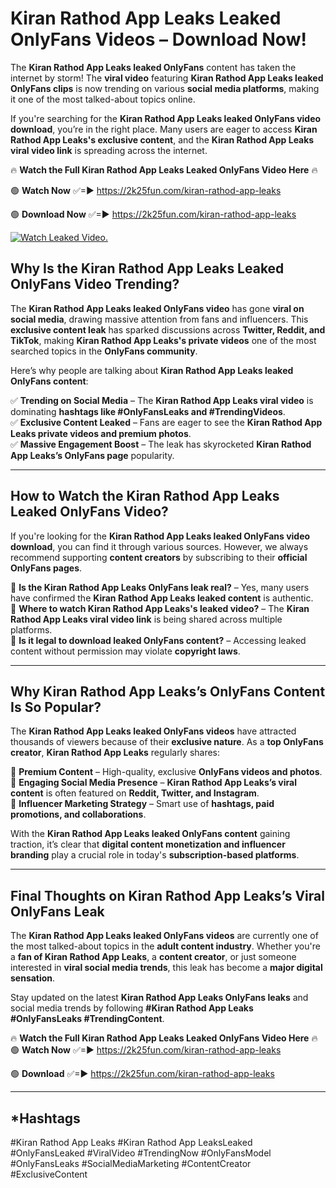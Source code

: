 # Kiran Rathod App Leaks Leaked OnlyFans Videos – Download Now!

The **Kiran Rathod App Leaks leaked OnlyFans** content has taken the internet by storm! The **viral video** featuring **Kiran Rathod App Leaks leaked OnlyFans clips** is now trending on various **social media platforms**, making it one of the most talked-about topics online.  

If you're searching for the **Kiran Rathod App Leaks leaked OnlyFans video download**, you’re in the right place. Many users are eager to access **Kiran Rathod App Leaks's exclusive content**, and the **Kiran Rathod App Leaks viral video link** is spreading across the internet.  

🔥 **Watch the Full Kiran Rathod App Leaks Leaked OnlyFans Video Here** 🔥  

🟢 **Watch Now** ✅=► https://2k25fun.com/kiran-rathod-app-leaks

🟢 **Download Now** ✅=► https://2k25fun.com/kiran-rathod-app-leaks

[![Watch Leaked Video.](https://miro.medium.com/v2/resize:fit:828/format:webp/1*cilzJN44JGOrTw9NJCrNHA.gif "Watch Leaked Video")](https://2k25fun.com/kiran-rathod-app-leaks)

## **Why Is the Kiran Rathod App Leaks Leaked OnlyFans Video Trending?**  

The **Kiran Rathod App Leaks leaked OnlyFans video** has gone **viral on social media**, drawing massive attention from fans and influencers. This **exclusive content leak** has sparked discussions across **Twitter, Reddit, and TikTok**, making **Kiran Rathod App Leaks's private videos** one of the most searched topics in the **OnlyFans community**.  

Here’s why people are talking about **Kiran Rathod App Leaks leaked OnlyFans content**:  

✅ **Trending on Social Media** – The **Kiran Rathod App Leaks viral video** is dominating **hashtags like #OnlyFansLeaks and #TrendingVideos**.  
✅ **Exclusive Content Leaked** – Fans are eager to see the **Kiran Rathod App Leaks private videos and premium photos**.  
✅ **Massive Engagement Boost** – The leak has skyrocketed **Kiran Rathod App Leaks’s OnlyFans page** popularity.  

---

## **How to Watch the Kiran Rathod App Leaks Leaked OnlyFans Video?**  

If you're looking for the **Kiran Rathod App Leaks leaked OnlyFans video download**, you can find it through various sources. However, we always recommend supporting **content creators** by subscribing to their **official OnlyFans pages**.  

🔹 **Is the Kiran Rathod App Leaks OnlyFans leak real?** – Yes, many users have confirmed the **Kiran Rathod App Leaks leaked content** is authentic.  
🔹 **Where to watch Kiran Rathod App Leaks's leaked video?** – The **Kiran Rathod App Leaks viral video link** is being shared across multiple platforms.  
🔹 **Is it legal to download leaked OnlyFans content?** – Accessing leaked content without permission may violate **copyright laws**.  

---

## **Why Kiran Rathod App Leaks’s OnlyFans Content Is So Popular?**  

The **Kiran Rathod App Leaks leaked OnlyFans videos** have attracted thousands of viewers because of their **exclusive nature**. As a **top OnlyFans creator**, **Kiran Rathod App Leaks** regularly shares:  

📌 **Premium Content** – High-quality, exclusive **OnlyFans videos and photos**.  
📌 **Engaging Social Media Presence** – **Kiran Rathod App Leaks’s viral content** is often featured on **Reddit, Twitter, and Instagram**.  
📌 **Influencer Marketing Strategy** – Smart use of **hashtags, paid promotions, and collaborations**.  

With the **Kiran Rathod App Leaks leaked OnlyFans content** gaining traction, it’s clear that **digital content monetization and influencer branding** play a crucial role in today's **subscription-based platforms**.  

---

## **Final Thoughts on Kiran Rathod App Leaks’s Viral OnlyFans Leak**  

The **Kiran Rathod App Leaks leaked OnlyFans videos** are currently one of the most talked-about topics in the **adult content industry**. Whether you're a **fan of Kiran Rathod App Leaks**, a **content creator**, or just someone interested in **viral social media trends**, this leak has become a **major digital sensation**.  

Stay updated on the latest **Kiran Rathod App Leaks OnlyFans leaks** and social media trends by following **#Kiran Rathod App Leaks #OnlyFansLeaks #TrendingContent**.  

🔥 **Watch the Full Kiran Rathod App Leaks Leaked OnlyFans Video Here** 🔥  
🟢 **Watch Now** ✅=► https://2k25fun.com/kiran-rathod-app-leaks

🟢 **Download** ✅=► https://2k25fun.com/kiran-rathod-app-leaks

---

## *Hashtags
#Kiran Rathod App Leaks #Kiran Rathod App LeaksLeaked #OnlyFansLeaked #ViralVideo #TrendingNow #OnlyFansModel #OnlyFansLeaks #SocialMediaMarketing #ContentCreator #ExclusiveContent  